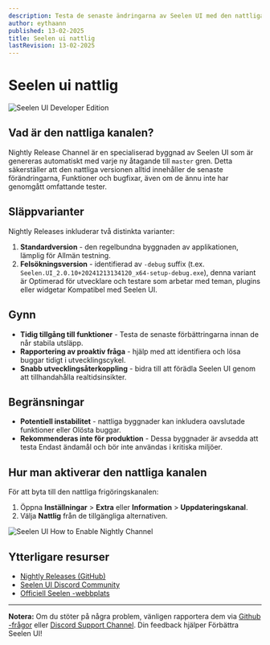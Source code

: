 ```yaml
---
description: Testa de senaste ändringarna av Seelen UI med den nattliga uppdateringskanalen!
author: eythaann
published: 13-02-2025
title: Seelen ui nattlig
lastRevision: 13-02-2025
---
```


# Seelen ui nattlig

![Seelen UI Developer Edition](https://github.com/user-attachments/assets/76634b49-7b09-4ef2-9643-e93542309f5d)

## Vad är den nattliga kanalen?

Nightly Release Channel är en specialiserad byggnad av Seelen UI som är
genereras automatiskt med varje ny åtagande till `master` gren. Detta
säkerställer att den nattliga versionen alltid innehåller de senaste
förändringarna, Funktioner och bugfixar, även om de ännu inte har genomgått
omfattande tester.

## Släppvarianter

Nightly Releases inkluderar två distinkta varianter:

1. **Standardversion** - den regelbundna byggnaden av applikationen, lämplig för
   Allmän testning.
2. **Felsökningsversion** - identifierad av `-debug` suffix (t.ex.
   `Seelen.UI_2.0.10+20241213134120_x64-setup-debug.exe`), denna variant är
   Optimerad för utvecklare och testare som arbetar med teman, plugins eller
   widgetar Kompatibel med Seelen UI.

## Gynn

- **Tidig tillgång till funktioner** - Testa de senaste förbättringarna innan de
  når stabila utsläpp.
- **Rapportering av proaktiv fråga** - hjälp med att identifiera och lösa buggar
  tidigt i utvecklingscykel.
- **Snabb utvecklingsåterkoppling** - bidra till att förädla Seelen UI genom att
  tillhandahålla realtidsinsikter.

## Begränsningar

- **Potentiell instabilitet** - nattliga byggnader kan inkludera oavslutade
  funktioner eller Olösta buggar.
- **Rekommenderas inte för produktion** - Dessa byggnader är avsedda att testa
  Endast ändamål och bör inte användas i kritiska miljöer.

## Hur man aktiverar den nattliga kanalen

För att byta till den nattliga frigöringskanalen:

1. Öppna **Inställningar** > **Extra** eller **Information** >
   **Uppdateringskanal**.
2. Välja **Nattlig** från de tillgängliga alternativen.

![Seelen UI How to Enable Nightly Channel](https://github.com/user-attachments/assets/ae88aeac-98cc-4424-a9e7-fb59740b694e)

## Ytterligare resurser

- [Nightly Releases (GitHub)](https://github.com/eythaann/Seelen-UI/releases/tag/nightly)
- [Seelen UI Discord Community](https://discord.gg/ABfASx5ZAJ)
- [Officiell Seelen -webbplats](https://seelen.io)

---

**Notera:** Om du stöter på några problem, vänligen rapportera dem via
[Github -frågor](https://github.com/eythaann/Seelen-UI/issues) eller
[Discord Support Channel](https://discord.gg/ABfASx5ZAJ). Din feedback hjälper
Förbättra Seelen UI!
